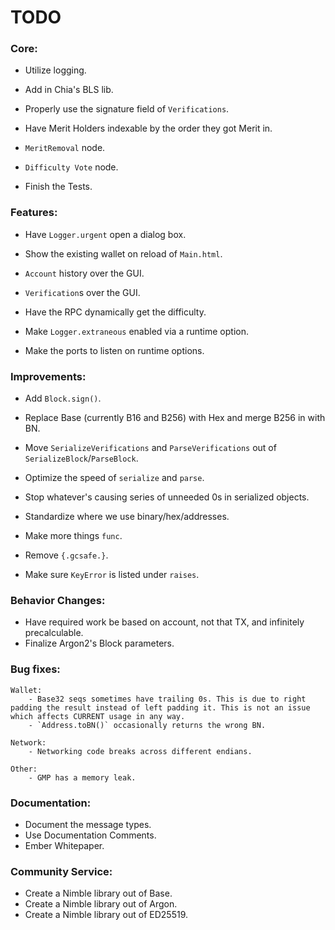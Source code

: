# TODO

### Core:
- Utilize logging.

- Add in Chia's BLS lib.
- Properly use the signature field of `Verifications`.

- Have Merit Holders indexable by the order they got Merit in.

- `MeritRemoval` node.
- `Difficulty Vote` node.

- Finish the Tests.

### Features:
- Have `Logger.urgent` open a dialog box.

- Show the existing wallet on reload of `Main.html`.
- `Account` history over the GUI.
- `Verification`s over the GUI.

- Have the RPC dynamically get the difficulty.

- Make `Logger.extraneous` enabled via a runtime option.
- Make the ports to listen on runtime options.

### Improvements:
- Add `Block.sign()`.

- Replace Base (currently B16 and B256) with Hex and merge B256 in with BN.

- Move `SerializeVerifications` and `ParseVerifications` out of `SerializeBlock`/`ParseBlock`.
- Optimize the speed of `serialize` and `parse`.
- Stop whatever's causing series of unneeded 0s in serialized objects.

- Standardize where we use binary/hex/addresses.

- Make more things `func`.
- Remove `{.gcsafe.}`.
- Make sure `KeyError` is listed under `raises`.

### Behavior Changes:
- Have required work be based on account, not that TX, and infinitely precalculable.
- Finalize Argon2's Block parameters.

### Bug fixes:

    Wallet:
        - Base32 seqs sometimes have trailing 0s. This is due to right padding the result instead of left padding it. This is not an issue which affects CURRENT usage in any way.
        - `Address.toBN()` occasionally returns the wrong BN.

    Network:
        - Networking code breaks across different endians.

    Other:
        - GMP has a memory leak.

### Documentation:
- Document the message types.
- Use Documentation Comments.
- Ember Whitepaper.

### Community Service:
- Create a Nimble library out of Base.
- Create a Nimble library out of Argon.
- Create a Nimble library out of ED25519.
